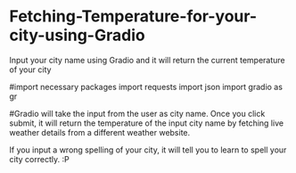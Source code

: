 # Fetching-Temperature-for-your-city-using-Gradio
Input your city name using Gradio and it will return the current temperature of your city

#import necessary packages
import requests
import json
import gradio as gr

#Gradio will take the input from the user as city name.
Once you click submit, it will return the temperature of the input city name by fetching live weather details from a different weather website.

If you input a wrong spelling of your city, it will tell you to learn to spell your city correctly. :P
